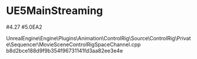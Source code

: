 # UE5MainStreaming

#4.27
#5.0EA2

UnrealEngine\Engine\Plugins\Animation\ControlRig\Source\ControlRig\Private\Sequencer\MovieSceneControlRigSpaceChannel.cpp
b8d2bce188d9f9b354f96731141fd3aa82ee3e4e
